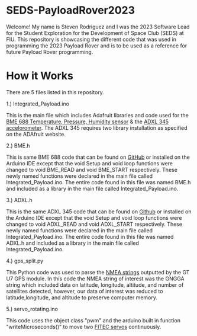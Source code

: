 # SEDS-PayloadRover2023

Welcome! My name is Steven Rodriguez and I was the 2023 Software Lead for the Student Exploration for the Development of Space Club (SEDS) at FIU. This repository is showcasing the different code that was used in programming the 2023 Payload Rover and is to be used as a reference for future Payload Rover programming. 


# How it Works 

There are 5 files listed in this repository. 

1.) Integrated_Payload.ino 

This is the main file which includes Adafruit libraries and code used for the [BME 688 Temperature, Pressure, Humidity sensor](https://learn.adafruit.com/adafruit-bme680-humidity-temperature-barometic-pressure-voc-gas/arduino-wiring-test) & the [ADXL 345 accelorometer](https://learn.adafruit.com/adxl345-digital-accelerometer/programming). The ADXL 345 requires two library installation as specified on the ADAfruit website. 

2.) BME.h 

This is same BME 688 code that can be found on [GitHub](https://github.com/adafruit/Adafruit_BME680) or installed on the Arduino IDE except that the void Setup and void loop functions were changed to void BME_READ and void BME_START respectively. These newly named functions were declared in the main file called Integrated_Payload.ino. The entire code found in this file was named BME.h and included as a library in the main file called Integrated_Payload.ino. 


3.) ADXL.h 

This is the same ADXL 345 code that can be found on [Github](https://github.com/adafruit/Adafruit_Sensor) or installed on the Arduino IDE except that the void Setup and void loop functions were changed to void ADXL_READ and void ADXL_START respectively. These newly named functions were declared in the main file called Integrated_Payload.ino. The entire code found in this file was named ADXL.h and included as a library in the main file called Integrated_Payload.ino. 

4.) gps_split.py

This Python code was used to parse the [NMEA strings](https://navspark.mybigcommerce.com/content/NMEA_Format_v0.1.pdf) outputted by the GT U7 GPS module. In this code the NMEA string of interest was the GNGGA string which included data on latitude, longitude, altitude, and number of satellites detected, however, our data of interest was reduced to latitude,longitude, and altitude to preserve computer memory. 

5.) servo_rotating.ino 

This code uses the object class "pwm" and the arduino built in function "writeMicroseconds()" to move two [FITEC servos](https://www.pololu.com/file/0J1433/FS5106R-specs.pdf) continuously. 

